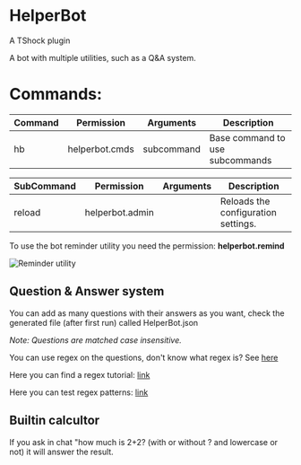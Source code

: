 # HelperBot
A TShock plugin

A bot with multiple utilities, such as a Q&A system.

# Commands:
**Command** | **Permission** | **Arguments** | **Description**
--- | --- | --- | ---
hb | helperbot.cmds | subcommand | Base command to use subcommands
  
**SubCommand** | **Permission** | **Arguments** | **Description**
--- | --- | --- | ---
reload | helperbot.admin | | Reloads the configuration settings.

To use the bot reminder utility you need the permission: **helperbot.remind**

![Reminder utility](https://i.imgur.com/BtPHycH.png)

## Question & Answer system
You can add as many questions with their answers as you want, check the generated file (after first run) called HelperBot.json

_Note: Questions are matched case insensitive._

You can use regex on the questions, don't know what regex is? See [here](https://en.wikipedia.org/wiki/Regular_expression)

Here you can find a regex tutorial: [link](https://regexone.com/)

Here you can test regex patterns: [link](https://regex101.com/)

## Builtin calcultor
If you ask in chat "how much is 2+2? (with or without ? and lowercase or not) it will answer the result.
